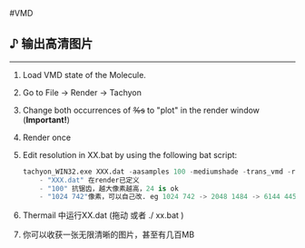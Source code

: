 #VMD

## ♪ 输出高清图片
---

1. Load VMD state of the Molecule.

2. Go to File -> Render -> Tachyon

3. Change both occurrences of <del>%s</del>  to "plot" in the render window (**Important!**)

4. Render once

5. Edit resolution in XX.bat by using the following bat script:

	```python
	tachyon_WIN32.exe XXX.dat -aasamples 100 -mediumshade -trans_vmd -res 1024 742 -format BMP -o XXX.png
		- "XXX.dat" 在render已定义
		- "100" 抗锯齿，越大像素越高，24 is ok
		- "1024 742"像素，可以自己改. eg 1024 742 -> 2048 1484 -> 6144 4452
	```
6. Thermail 中运行XX.dat  (拖动 或者 ./ xx.bat )
   
7. 你可以收获一张无限清晰的图片，甚至有几百MB



<script type="text/javascript" async
  src="https://cdnjs.cloudflare.com/ajax/libs/mathjax/2.7.7/MathJax.js?config=TeX-MML-AM_CHTML">
</script>
<script type="text/x-mathjax-config">
MathJax.Hub.Config({
  tex2jax: {inlineMath: [['$','$'], ['\\(','\\)']]}
});
</script>